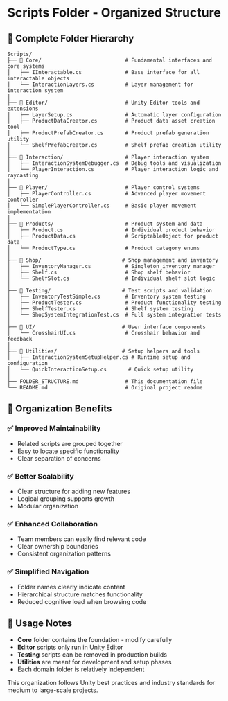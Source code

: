 # Scripts Folder - Organized Structure

## 📂 Complete Folder Hierarchy

```
Scripts/
├── 📁 Core/                           # Fundamental interfaces and core systems
│   ├── IInteractable.cs              # Base interface for all interactable objects
│   └── InteractionLayers.cs          # Layer management for interaction system
│
├── 📁 Editor/                         # Unity Editor tools and extensions
│   ├── LayerSetup.cs                 # Automatic layer configuration
│   ├── ProductDataCreator.cs         # Product data asset creation tool
│   ├── ProductPrefabCreator.cs       # Product prefab generation utility
│   └── ShelfPrefabCreator.cs         # Shelf prefab creation utility
│
├── 📁 Interaction/                    # Player interaction system
│   ├── InteractionSystemDebugger.cs  # Debug tools and visualization
│   └── PlayerInteraction.cs          # Player interaction logic and raycasting
│
├── 📁 Player/                         # Player control systems
│   ├── PlayerController.cs           # Advanced player movement controller
│   └── SimplePlayerController.cs     # Basic player movement implementation
│
├── 📁 Products/                       # Product system and data
│   ├── Product.cs                    # Individual product behavior
│   ├── ProductData.cs                # ScriptableObject for product data
│   └── ProductType.cs                # Product category enums
│
├── 📁 Shop/                          # Shop management and inventory
│   ├── InventoryManager.cs           # Singleton inventory manager
│   ├── Shelf.cs                      # Shop shelf behavior
│   └── ShelfSlot.cs                  # Individual shelf slot logic
│
├── 📁 Testing/                       # Test scripts and validation
│   ├── InventoryTestSimple.cs        # Inventory system testing
│   ├── ProductTester.cs              # Product functionality testing
│   ├── ShelfTester.cs                # Shelf system testing
│   └── ShopSystemIntegrationTest.cs  # Full system integration tests
│
├── 📁 UI/                            # User interface components
│   └── CrosshairUI.cs                # Crosshair behavior and feedback
│
├── 📁 Utilities/                     # Setup helpers and tools
│   ├── InteractionSystemSetupHelper.cs # Runtime setup and configuration
│   └── QuickInteractionSetup.cs       # Quick setup utility
│
├── FOLDER_STRUCTURE.md               # This documentation file
└── README.md                         # Original project readme
```

## 🎯 Organization Benefits

### ✅ **Improved Maintainability**
- Related scripts are grouped together
- Easy to locate specific functionality
- Clear separation of concerns

### ✅ **Better Scalability**
- Clear structure for adding new features
- Logical grouping supports growth
- Modular organization

### ✅ **Enhanced Collaboration**
- Team members can easily find relevant code
- Clear ownership boundaries
- Consistent organization patterns

### ✅ **Simplified Navigation**
- Folder names clearly indicate content
- Hierarchical structure matches functionality
- Reduced cognitive load when browsing code

## 🔧 Usage Notes

- **Core** folder contains the foundation - modify carefully
- **Editor** scripts only run in Unity Editor
- **Testing** scripts can be removed in production builds
- **Utilities** are meant for development and setup phases
- Each domain folder is relatively independent

This organization follows Unity best practices and industry standards for medium to large-scale projects.

